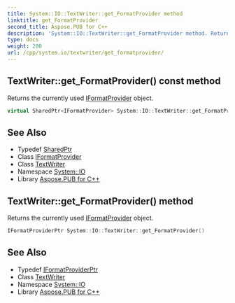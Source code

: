 ```yaml
---
title: System::IO::TextWriter::get_FormatProvider method
linktitle: get_FormatProvider
second_title: Aspose.PUB for C++
description: 'System::IO::TextWriter::get_FormatProvider method. Returns the currently used IFormatProvider object in C++.'
type: docs
weight: 200
url: /cpp/system.io/textwriter/get_formatprovider/
---
```

## TextWriter::get_FormatProvider() const method


Returns the currently used [IFormatProvider](../../../system/iformatprovider/) object.

```cpp
virtual SharedPtr<IFormatProvider> System::IO::TextWriter::get_FormatProvider() const
```

## See Also

* Typedef [SharedPtr](../../../system/sharedptr/)
* Class [IFormatProvider](../../../system/iformatprovider/)
* Class [TextWriter](../)
* Namespace [System::IO](../../)
* Library [Aspose.PUB for C++](../../../)
## TextWriter::get_FormatProvider() method


Returns the currently used [IFormatProvider](../../../system/iformatprovider/) object.

```cpp
IFormatProviderPtr System::IO::TextWriter::get_FormatProvider()
```

## See Also

* Typedef [IFormatProviderPtr](../../../system/iformatproviderptr/)
* Class [TextWriter](../)
* Namespace [System::IO](../../)
* Library [Aspose.PUB for C++](../../../)
